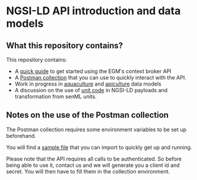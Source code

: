 # NGSI-LD API introduction and data models

## What this repository contains?

This repository contains:
- A [quick guide](API_Quick_Guide.md) to get started using the EGM's context broker API
- A [Postman collection](F4W%20Developers%20Workshop%20-%20APIC.postman_collection.json) that you can use to quickly interact with the API. 
- Work in progress in [aquaculture](aquac) and [apiculture](apic) data models
- A discussion on the use of [unit code](UnitCodes.md) in NGSI-LD payloads and transformation from senML units.

## Notes on the use of the Postman collection

The Postman collection requires some environment variables to be set up beforehand.

You will find a [sample file](F4W%20Developers%20Workshop%20-%20APIC%20-%20Stellio%20Integration.postman_environment.json) that you can import to quickly get up and running.

Please note that the API requires all calls to be authenticated. So before being able to use it, contact us and we will generate you a client id and secret. You will then have to fill them in the collection environment.


